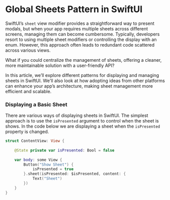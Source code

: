 
# Global Sheets Pattern in SwiftUI   

SwiftUI’s ```sheet``` view modifier provides a straightforward way to present modals, but when your app requires multiple sheets across different screens, managing them can become cumbersome. Typically, developers resort to using multiple sheet modifiers or controlling the display with an enum. However, this approach often leads to redundant code scattered across various views.

What if you could centralize the management of sheets, offering a cleaner, more maintainable solution with a user-friendly API?

In this article, we’ll explore different patterns for displaying and managing sheets in SwiftUI. We'll also look at how adopting ideas from other platforms can enhance your app’s architecture, making sheet management more efficient and scalable.

### Displaying a Basic Sheet  

There are various ways of displaying sheets in SwiftUI. The simplest approach is to use the ```isPresented``` argument to control when the sheet is shows. In the code below we are displaying a sheet when the ```isPresented``` property is changed.       

``` swift 
struct ContentView: View {
    
    @State private var isPresented: Bool = false
    
    var body: some View {
        Button("Show Sheet") {
            isPresented = true
        }.sheet(isPresented: $isPresented, content: {
            Text("Sheet")
        })
    }
}
```
